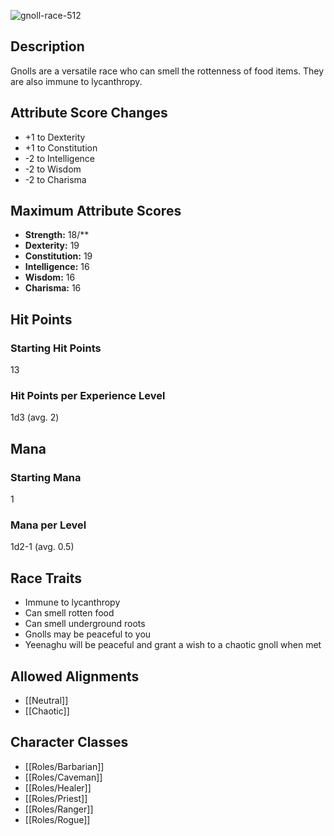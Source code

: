 ![gnoll-race-512](https://github.com/hyvanmielenpelit/GnollHack/assets/16661034/e551dd66-863b-4720-9701-f52c2f0c6e53)

## Description

Gnolls are a versatile race who can smell the rottenness of food items. They are also immune to lycanthropy.

## Attribute Score Changes

- +1 to Dexterity
- +1 to Constitution
- -2 to Intelligence
- -2 to Wisdom
- -2 to Charisma

## Maximum Attribute Scores

- **Strength:** 18/**
- **Dexterity:** 19
- **Constitution:** 19
- **Intelligence:** 16
- **Wisdom:** 16
- **Charisma:** 16

## Hit Points

### Starting Hit Points

13

### Hit Points per Experience Level

1d3 (avg. 2)

## Mana

### Starting Mana

1

### Mana per Level

1d2-1 (avg. 0.5)

## Race Traits

- Immune to lycanthropy
- Can smell rotten food
- Can smell underground roots
- Gnolls may be peaceful to you
- Yeenaghu will be peaceful and grant a wish to a chaotic gnoll when met

## Allowed Alignments

- [[Neutral]]
- [[Chaotic]]

## Character Classes

- [[Roles/Barbarian]]
- [[Roles/Caveman]]
- [[Roles/Healer]]
- [[Roles/Priest]]
- [[Roles/Ranger]]
- [[Roles/Rogue]]